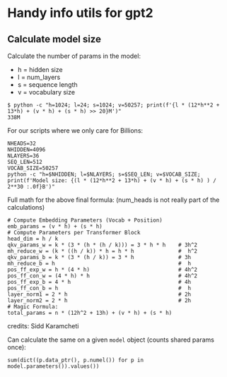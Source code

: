 # Handy info utils for gpt2


## Calculate model size

Calculate the number of params in the model:

- h = hidden size
- l = num_layers
- s = sequence length
- v = vocabulary size

```
$ python -c "h=1024; l=24; s=1024; v=50257; print(f'{l * (12*h**2 + 13*h) + (v * h) + (s * h) >> 20}M')"
338M
```

For our scripts where we only care for Billions:
```
NHEADS=32
NHIDDEN=4096
NLAYERS=36
SEQ_LEN=512
VOCAB_SIZE=50257
python -c "h=$NHIDDEN; l=$NLAYERS; s=$SEQ_LEN; v=$VOCAB_SIZE; print(f'Model size: {(l * (12*h**2 + 13*h) + (v * h) + (s * h) ) / 2**30 :.0f}B')"
```

Full math for the above final formula: (num_heads is not really part of the calculations)

```# Let h = hidden size, n = num_layers, k = num_heads, s = sequence length, v = vocabulary size
# Compute Embedding Parameters (Vocab + Position)
emb_params = (v * h) + (s * h)
# Compute Parameters per Transformer Block
head_dim = h / k
qkv_params_w = k * (3 * (h * (h / k))) = 3 * h * h    # 3h^2
mh_reduce_w = (k * ((h / k)) * h = h * h              #  h^2
qkv_params_b = k * (3 * (h / k)) = 3 * h              # 3h
mh_reduce_b = h                                       #  h
pos_ff_exp_w = h * (4 * h)                            # 4h^2
pos_ff_con_w = (4 * h) * h                            # 4h^2
pos_ff_exp_b = 4 * h                                  # 4h
pos_ff_con_b = h                                      #  h
layer_norm1 = 2 * h                                   # 2h
layer_norm2 = 2 * h                                   # 2h
# Magic Formula:
total_params = n * (12h^2 + 13h) + (v * h) + (s * h)
```
credits: Sidd Karamcheti


Can calculate the same on a given `model` object (counts shared params once):
```
sum(dict((p.data_ptr(), p.numel()) for p in model.parameters()).values())
```
